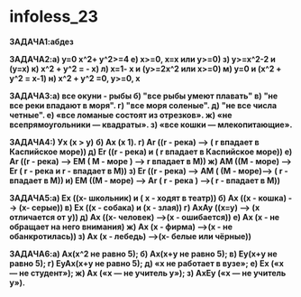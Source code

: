 # infoless_23

**ЗАДАЧА1:абдез**



**ЗАДАЧА2:а) у=0 x^2+ y^2>=4
е) x>=0, x=x или y>=0)
з) y>=x^2-2 и (y=x)
к) x^2 + y^2 = - x)
л) x=1- x и (y>=2x^2 или x>=0)
м) y=0 и (x^2 + y^2 = x-1)
н) x^2 + y^2 =0, y>=0, x**



**ЗАДАЧА3:а) все окуни - рыбы
б) "все рыбы умеют плавать"
в) "не все реки впадают в моря".
г) "все моря соленые".
д) "не все числа четные".
е) «все ломаные состоят из отрезков».
ж) «не всепрямоугольники — квадраты».
з) «все кошки — млекопитающие».**



**ЗАДАЧА4:) Ух (х > у)**
**б) Aх (х 1).
г) Ar ((r - река) --> ( r впадает в Каспийское море))
д) Er ((r - река) и ( r впадает в Каспийское море))
е) Ar ((r - река) --> EM ( M - море ) --> r впадает в M))
ж) AM ((M - море) --> Er ( r - река и r - впадает в М))
з) Er ((r - река) --> АМ ( (М - море)--> ( r - впадает в М))
и) EM ((M - море) --> Ar ( r - река ) -->( r - впадает в М))**




**ЗАДАЧА5:а) Ex ((x- школьник) и ( х - ходят в театр))
б) Ах ((х - кошка) --> (х- серые))
в) Ех ((х - собака) и (х - злая))
г) АхАу ((х=у) --> (х отличается от у))
д) Ах ((х- человек) -->(х - ошибается))
е) Ах (х - не обращает на него внимания)
ж) Ах (х - фирма) -->(х - не обанкротилась))
з) Ах (х - лебедь) —>(х- белые или чёрные))**



**ЗАДАЧА6:а) Ах(х^2 не равно 5);
б) Ах(х+у не равно 5);
в) Еу(х+у не равно 5);
г) ЕуАх(х+у не равно 5);
д) «х не работает в вузе»;
е) Еx («х — не студент»);
ж) Ах («х — не учитель у»);
з) АхЕу («х — не учитель у»).**













